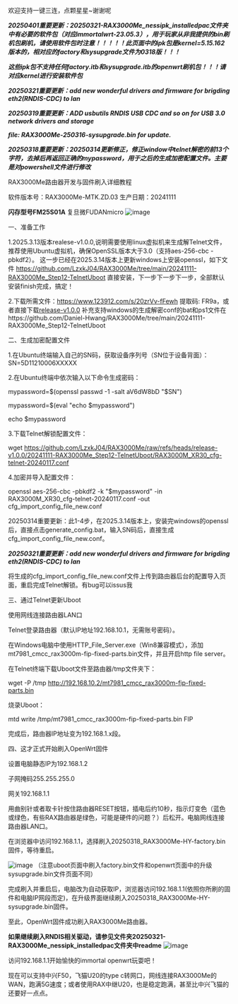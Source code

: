 欢迎支持一键三连，点颗星星~谢谢呢

***20250401重要更新：20250321-RAX3000Me_nessipk_installedpac文件夹中有必要的软件包（对应immortalwrt-23.05.3），用于玩家从非我提供的bin刷机包刷机，请使用软件包时注意！！！！！此页面中的ipk包是kernel=5.15.162版本的，相对应的factory和sysupgrade文件为0318版！！！***

***这些ipk包不支持任何factory.itb和sysupgrade.itb的openwrt刷机包！！！请对应kernel进行安装软件包***

***20250321重要更新：add new wonderful drivers and firmware for brigding eth2(RNDIS-CDC) to lan***

***20250319重要更新：ADD usbutils RNDIS USB CDC and so on for USB 3.0 network drivers and storage***

***file: RAX3000Me-250316-sysupgrade.bin for update.***

***20250318重要更新：20250314更新修正，修正window中telnet解密的前13个字符，去掉后再返回正确的mypassword，用于之后的生成加密配置文件。主要是对powershell文件进行修改***

RAX3000Me路由器开发与固件刷入详细教程

软件版本号：RAX3000Me-MTK.ZD.03
生产日期：20241111

**闪存型号FM25S01A**
复旦微FUDANmicro
![image](https://github.com/user-attachments/assets/46e4f646-953f-4275-9e8a-c9b714ef617c)


一、准备工作

1.2025.3.13版本realese-v1.0.0,说明需要使用linux虚拟机来生成解Telnet文件，推荐使用Ubuntu虚拟机，确保OpenSSL版本大于3.0（支持aes-256-cbc -pbkdf2）。
这一步已经在2025.3.14版本上更新windows上安装openssl，如下文件
https://github.com/LzxkJ04/RAX3000Me/tree/main/20241111-RAX3000Me_Step12-TelnetUboot
直接安装，下一步下一步下一步，全部默认安装finish完成，搞定！

2.下载所需文件：https://www.123912.com/s/20zrVv-fFewh  提取码: FR9a，或者直接下载[release-v1.0.0](https://github.com/LzxkJ04/RAX3000Me/releases/tag/release-v1.0.0)
补充支持windows的生成解密conf的bat和ps1文件在https://github.com/Daniel-Hwang/RAX3000Me/tree/main/20241111-RAX3000Me_Step12-TelnetUboot

二、生成加密配置文件

1.在Ubuntu终端输入自己的SN码，获取设备序列号（SN位于设备背面）：
SN=5D11210006XXXXX

2.在Ubuntu终端中依次输入以下命令生成密码：

mypassword=$(openssl passwd -1 -salt aV6dW8bD "$SN")

mypassword=$(eval "echo $mypassword")

echo $mypassword

3.下载Telnet解锁配置文件：

wget https://github.com/LzxkJ04/RAX3000Me/raw/refs/heads/release-v1.0.0/20241111-RAX3000Me_Step12-TelnetUboot/RAX3000M_XR30_cfg-telnet-20240117.conf

4.加密并导入配置文件：

openssl aes-256-cbc -pbkdf2 -k "$mypassword" -in RAX3000M_XR30_cfg-telnet-20240117.conf -out cfg_import_config_file_new.conf


20250314重要更新：此1-4步，在2025.3.14版本上，安装完windows的openssl后，直接点击generate_config.bat，输入SN码后，直接生成cfg_import_config_file_new.conf。


***20250321重要更新：add new wonderful drivers and firmware for brigding eth2(RNDIS-CDC) to lan***

将生成的cfg_import_config_file_new.conf文件上传到路由器后台的配置导入页面，重启完成Telnet解锁。有bug可以issus我

三、通过Telnet更新Uboot

使用网线连接路由器LAN口

Telnet登录路由器（默认IP地址192.168.10.1，无需账号密码）。

在Windows电脑中使用HTTP_File_Server.exe（Win8兼容模式），添加mt7981_cmcc_rax3000m-fip-fixed-parts.bin文件，并且开启http file server。

在Telnet终端下载Uboot文件至路由器/tmp文件夹下：

wget -P /tmp http://192.168.10.2/mt7981_cmcc_rax3000m-fip-fixed-parts.bin

烧录Uboot：

mtd write /tmp/mt7981_cmcc_rax3000m-fip-fixed-parts.bin FIP

完成后，路由器IP地址变为192.168.1.x段。

四、这才正式开始刷入OpenWrt固件

设置电脑静态IP为192.168.1.2

子网掩码255.255.255.0

网关192.168.1.1

用曲别针或者取卡针按住路由器RESET按钮，插电后约10秒，指示灯变色（蓝色或绿色，有些RAX路由器是绿色，可能是硬件的问题？）后松开。电脑网线连接路由器LAN口。

在浏览器中访问192.168.1.1，选择刷入20250318_RAX3000Me-HY-factory.bin固件，等待重启。

![image](https://github.com/user-attachments/assets/6fc9b8d3-db89-4123-8c4b-969e75234d2b)
（注意uboot页面中刷入factory.bin文件和openwrt页面中的升级sysupgrade.bin文件页面不同）

完成刷入并重启后，电脑改为自动获取IP，浏览器访问192.168.1.1(依照你所刷的固件和电脑IP网段而定)，在升级界面继续刷入20250318_RAX3000Me-HY-sysupgrade.bin固件。

至此，OpenWrt固件成功刷入RAX3000Me路由器。

**如果继续刷入RNDIS相关驱动，请参见文件夹20250321-RAX3000Me_nessipk_installedpac文件夹中readme**
![image](https://github.com/user-attachments/assets/63cfd93d-2b10-4dc1-9bfa-0dfcfc2475d0)

访问192.168.1.1开始愉快的immortal openwrt玩耍吧！

现在可以支持中兴F50，飞猫U20的type c转网口，网线连接RAX3000Me的WAN，跑满5G速度；或者使用RAX中继U20，也是稳定跑满，甚至比中兴飞猫的还要好一点点。
